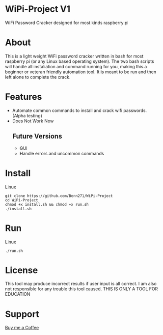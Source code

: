# WiPi-Project V1
WiFi Password Cracker designed for most kinds raspberry pi

# About
This is a light weight WiFi password cracker written in bash for most raspberry pi (or any Linux based operating system). The two bash scripts will handle all instaliation and command running for you, making this a beginner or veteran friendly automation tool. It is meant to be run and then left alone to complete the crack.

# Features
* Automate common commands to install and crack wifi passwords. (Alpha testing)
* Does Not Work Now
  ## Future Versions
  * GUI
  * Handle errors and uncommon commands

# Install
Linux
```
git clone https://github.com/Benn271/WiPi-Project
cd WiPi-Project
chmod +x install.sh && chmod +x run.sh
./install.sh
```

# Run
Linux
```
./run.sh
```

# License
This tool may produce incorrect results if user input is all correct. I am also not responsible for any trouble this tool caused. THIS IS ONLY A TOOL FOR EDUCATION

# Support
[Buy me a Coffee](https://buymeacoffee.com/fuelmywork)
